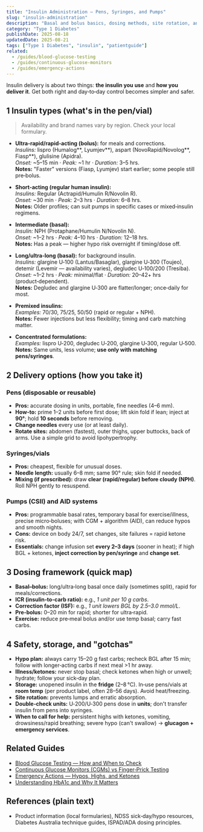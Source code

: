 ```yaml
---
title: "Insulin Administration — Pens, Syringes, and Pumps"
slug: "insulin-administration"
description: "Basal and bolus basics, dosing methods, site rotation, and pump set changes."
category: "Type 1 Diabetes"
publishDate: 2025-08-18
updatedDate: 2025-08-21
tags: ["Type 1 Diabetes", "insulin", "patientguide"]
related:
  - /guides/blood-glucose-testing
  - /guides/continuous-glucose-monitors
  - /guides/emergency-actions
---
```


Insulin delivery is about two things: **the insulin you use** and **how you deliver it**. Get both right and day‑to‑day control becomes simpler and safer.

## 1 Insulin types (what's in the pen/vial)
> Availability and brand names vary by region. Check your local formulary.

- **Ultra‑rapid/rapid‑acting (bolus):** for meals and corrections.  
  *Insulins:* lispro (Humalog**, Lyumjev**), aspart (NovoRapid/Novolog**, Fiasp**), glulisine (Apidra).  
  *Onset:* ~5–15 min · *Peak:* ~1 hr · *Duration:* 3–5 hrs.  
  **Notes:** "Faster" versions (Fiasp, Lyumjev) start earlier; some people still pre‑bolus.

- **Short‑acting (regular human insulin):**  
  *Insulins:* Regular (Actrapid/Humulin R/Novolin R).  
  *Onset:* ~30 min · *Peak:* 2–3 hrs · *Duration:* 6–8 hrs.  
  **Notes:** Older profiles; can suit pumps in specific cases or mixed‑insulin regimens.

- **Intermediate (basal):**  
  *Insulin:* NPH (Protaphane/Humulin N/Novolin N).  
  *Onset:* ~1–2 hrs · *Peak:* 4–10 hrs · *Duration:* 12–18 hrs.  
  **Notes:** Has a peak — higher hypo risk overnight if timing/dose off.

- **Long/ultra‑long (basal):** for background insulin.  
  *Insulins:* glargine U‑100 (Lantus/Basaglar), glargine U‑300 (Toujeo), detemir (Levemir — availability varies), degludec U‑100/200 (Tresiba).  
  *Onset:* ~1–2 hrs · *Peak:* minimal/flat · *Duration:* 20–42+ hrs (product‑dependent).  
  **Notes:** Degludec and glargine U‑300 are flatter/longer; once‑daily for most.

- **Premixed insulins:**  
  *Examples:* 70/30, 75/25, 50/50 (rapid or regular + NPH).  
  **Notes:** Fewer injections but less flexibility; timing and carb matching matter.

- **Concentrated formulations:**  
  *Examples:* lispro U‑200, degludec U‑200, glargine U‑300, regular U‑500.  
  **Notes:** Same units, less volume; **use only with matching pens/syringes**.

## 2 Delivery options (how you take it)

### Pens (disposable or reusable)
- **Pros:** accurate dosing in units, portable, fine needles (4–6 mm).  
- **How‑to:** prime 1–2 units before first dose; lift skin fold if lean; inject at **90°**; hold **10 seconds** before removing.  
- **Change needles** every use (or at least daily).  
- **Rotate sites:** abdomen (fastest), outer thighs, upper buttocks, back of arms. Use a simple grid to avoid lipohypertrophy.

### Syringes/vials
- **Pros:** cheapest, flexible for unusual doses.  
- **Needle length:** usually 6–8 mm; same 90° rule; skin fold if needed.  
- **Mixing (if prescribed):** draw **clear (rapid/regular) before cloudy (NPH)**. Roll NPH gently to resuspend.

### Pumps (CSII) and AID systems
- **Pros:** programmable basal rates, temporary basal for exercise/illness, precise micro‑boluses; with CGM + algorithm (AID), can reduce hypos and smooth nights.  
- **Cons:** device on body 24/7, set changes, site failures = rapid ketone risk.  
- **Essentials:** change infusion set **every 2–3 days** (sooner in heat); if high BGL + ketones, **inject correction by pen/syringe** and **change set**.

## 3 Dosing framework (quick map)
- **Basal–bolus:** long/ultra‑long basal once daily (sometimes split), rapid for meals/corrections.  
- **ICR (insulin‑to‑carb ratio):** e.g., *1 unit per 10 g carbs*.  
- **Correction factor (ISF):** e.g., *1 unit lowers BGL by 2.5–3.0 mmol/L*.  
- **Pre‑bolus:** 0–20 min for rapid; shorter for ultra‑rapid.  
- **Exercise:** reduce pre‑meal bolus and/or use temp basal; carry fast carbs.

## 4 Safety, storage, and "gotchas"
- **Hypo plan:** always carry 15–20 g fast carbs; recheck BGL after 15 min; follow with longer‑acting carbs if next meal >1 hr away.  
- **Illness/ketones:** never stop basal; check ketones when high or unwell; hydrate; follow your sick‑day plan.  
- **Storage:** unopened insulin in the **fridge** (2–8 °C). In‑use pens/vials at **room temp** (per product label, often 28–56 days). Avoid heat/freezing.  
- **Site rotation:** prevents lumps and erratic absorption.  
- **Double‑check units:** U‑200/U‑300 pens dose in **units**; don't transfer insulin from pens into syringes.  
- **When to call for help:** persistent highs with ketones, vomiting, drowsiness/rapid breathing; severe hypo (can't swallow) → **glucagon + emergency services**.

## Related Guides
- [Blood Glucose Testing — How and When to Check](/guides/blood-glucose-testing/)
- [Continuous Glucose Monitors (CGMs) vs Finger‑Prick Testing](/guides/cgm-vs-finger-prick/)
- [Emergency Actions — Hypos, Highs, and Ketones](/guides/emergency-actions/)
- [Understanding HbA1c and Why It Matters](/guides/understanding-hba1c/)


## References (plain text)
- Product information (local formularies), NDSS sick‑day/hypo resources, Diabetes Australia technique guides, ISPAD/ADA dosing principles.
